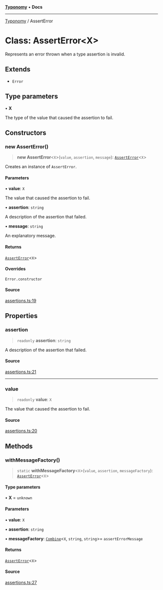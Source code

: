 [**Typonomy**](../README.md) • **Docs**

***

[Typonomy](../globals.md) / AssertError

# Class: AssertError\<X\>

Represents an error thrown when a type assertion is invalid.

## Extends

- `Error`

## Type parameters

• **X**

The type of the value that caused the assertion to fail.

## Constructors

### new AssertError()

> **new AssertError**\<`X`\>(`value`, `assertion`, `message`): [`AssertError`](AssertError.md)\<`X`\>

Creates an instance of `AssertError`.

#### Parameters

• **value**: `X`

The value that caused the assertion to fail.

• **assertion**: `string`

A description of the assertion that failed.

• **message**: `string`

An explanatory message.

#### Returns

[`AssertError`](AssertError.md)\<`X`\>

#### Overrides

`Error.constructor`

#### Source

[assertions.ts:19](https://github.com/softcraft-development/typonomy/blob/1c47fc13034f4e53267c72ada03a418616dc092e/src/assertions.ts#L19)

## Properties

### assertion

> `readonly` **assertion**: `string`

A description of the assertion that failed.

#### Source

[assertions.ts:21](https://github.com/softcraft-development/typonomy/blob/1c47fc13034f4e53267c72ada03a418616dc092e/src/assertions.ts#L21)

***

### value

> `readonly` **value**: `X`

The value that caused the assertion to fail.

#### Source

[assertions.ts:20](https://github.com/softcraft-development/typonomy/blob/1c47fc13034f4e53267c72ada03a418616dc092e/src/assertions.ts#L20)

## Methods

### withMessageFactory()

> `static` **withMessageFactory**\<`X`\>(`value`, `assertion`, `messageFactory`): [`AssertError`](AssertError.md)\<`X`\>

#### Type parameters

• **X** = `unknown`

#### Parameters

• **value**: `X`

• **assertion**: `string`

• **messageFactory**: [`Combine`](../type-aliases/Combine.md)\<`X`, `string`, `string`\>= `assertErrorMessage`

#### Returns

[`AssertError`](AssertError.md)\<`X`\>

#### Source

[assertions.ts:27](https://github.com/softcraft-development/typonomy/blob/1c47fc13034f4e53267c72ada03a418616dc092e/src/assertions.ts#L27)
